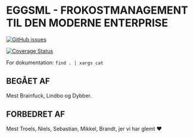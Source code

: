 EGGSML - FROKOSTMANAGEMENT TIL DEN MODERNE ENTERPRISE
=====================================================

[![GitHub issues](https://img.shields.io/github/issues/Athas/EggsML.svg)](https://github.com/Athas/EggsML/issues)

[![Coverage Status](https://coveralls.io/repos/github/Athas/EggsML/badge.svg?branch=master)](https://coveralls.io/github/Athas/EggsML?branch=master)

For dokumentation: `find . | xargs cat`


BEGÅET AF
---------

Mest Brainfuck, Lindbo og Dybber.


FORBEDRET AF
------------

Mest Troels, Niels, Sebastian, Mikkel, Brandt, jer vi har glemt :heart:
